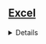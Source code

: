 ## <a href="https://github.com/Hidekithiago/Automacao/blob/master/README.md">Excel</a> <br>
<details>
<details><summary><b>Read Excel</b></summary>
  
####  NuGet
  > Microsoft.Office.Interop.Excel
  
####  import
  > using Excel = Microsoft.Office.Interop.Excel;
  
####  Code  
  ><br>public static void readExcel(string filePath)
  ><br>        {
  ><br>            try
  ><br>            {
  ><br>         Console.WriteLine("Inicio");
  ><br>         Excel.Application oExcel = new Excel.Application();
  ><br>         string filepath = @"C:\quaestum\a.xlsx";
  ><br>         Excel.Workbook WB = oExcel.Workbooks.Open(filepath);
  ><br>         string ExcelWorkbookname = WB.Name;
  ><br>         
  ><br>         int worksheetcount = WB.Worksheets.Count;
  ><br>         Excel.Worksheet wks = (Excel.Worksheet)WB.Worksheets[4];
  ><br>         
  ><br>         string firstworksheetname = wks.Name;
  ><br>         for (int k = 1; k < 99999; k++)
  ><br>         {                    
  ><br>             String rowText = Convert.ToString(((Excel.Range)wks.Cells[k, 1]).Value);
  ><br>             if (rowText == null) break;                    
  ><br>             rCount++;                    
  ><br>         }                
  ><br>         Console.WriteLine("workSheet:{0} Rows:{1} Colunas:{2}", firstworksheetname, rCount, cCount);
  ><br>         var firstcellvalue = ((Excel.Range)wks.Cells[rCount, 1]).Value;
  ><br>         Console.WriteLine(firstcellvalue);
  ><br>         WB.Close();
  ><br>     }
  ><br>     catch (Exception ex)
  ><br>     {
  ><br>         Console.WriteLine(ex);
  ><br>     }
  ><br> }
  
</details>
</details>
